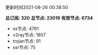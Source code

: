 更新时间2021-08-26 00:38:50

**总订阅: 320**
**总节点: 23019**
**有效节点: 6734**
- ss节点: 4761
- v2ray节点: 1807
- trojan节点: 91
- ssr节点: 75
